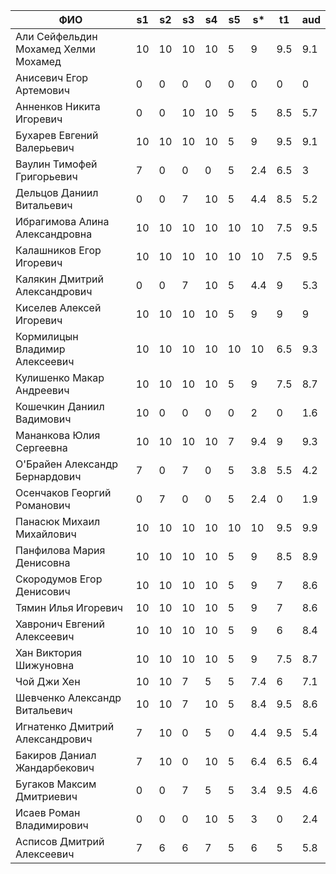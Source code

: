 |                ФИО                   | s1  | s2  | s3  | s4  | s5  | s*  | t1  | aud |
|--------------------------------------|-----|-----|-----|-----|-----|-----|-----|-----|
| Али Сейфельдин Мохамед Хелми Мохамед | 10  | 10  | 10  | 10  | 5   | 9   | 9.5 | 9.1 |
| Анисевич Егор Артемович              | 0   | 0   | 0   | 0   | 0   | 0   | 0   | 0   |
| Анненков Никита Игоревич             | 0   | 0   | 10  | 10  | 5   | 5   | 8.5 | 5.7 |
| Бухарев Евгений Валерьевич           | 10  | 10  | 10  | 10  | 5   | 9   | 9.5 | 9.1 |
| Ваулин Тимофей Григорьевич           | 7   | 0   | 0   | 0   | 5   | 2.4 | 6.5 | 3   |
| Дельцов Даниил Витальевич            | 0   | 0   | 7   | 10  | 5   | 4.4 | 8.5 | 5.2 |
| Ибрагимова Алина Александровна       | 10  | 10  | 10  | 10  | 10  | 10  | 7.5 | 9.5 |
| Калашников Егор Игоревич             | 10  | 10  | 10  | 10  | 10  | 10  | 7.5 | 9.5 |
| Калякин Дмитрий Александрович        | 0   | 0   | 7   | 10  | 5   | 4.4 | 9   | 5.3 |
| Киселев Алексей Игоревич             | 10  | 10  | 10  | 10  | 5   | 9   | 9   | 9   |
| Кормилицын Владимир Алексеевич       | 10  | 10  | 10  | 10  | 10  | 10  | 6.5 | 9.3 |
| Кулишенко Макар Андреевич            | 10  | 10  | 10  | 10  | 5   | 9   | 7.5 | 8.7 |
| Кошечкин Даниил Вадимович            | 10  | 0   | 0   | 0   | 0   | 2   | 0   | 1.6 |
| Мананкова Юлия Сергеевна             | 10  | 10  | 10  | 10  | 7   | 9.4 | 9   | 9.3 |
| О'Брайен Александр Бернардович       | 7   | 0   | 7   | 0   | 5   | 3.8 | 5.5 | 4.2 |
| Осенчаков Георгий Романович          | 0   | 7   | 0   | 0   | 5   | 2.4 | 0   | 1.9 |
| Панасюк Михаил Михайлович            | 10  | 10  | 10  | 10  | 10  | 10  | 9.5 | 9.9 |
| Панфилова Мария Денисовна            | 10  | 10  | 10  | 10  | 5   | 9   | 8.5 | 8.9 |
| Скородумов Егор Денисович            | 10  | 10  | 10  | 10  | 5   | 9   | 7   | 8.6 |
| Тямин Илья Игоревич                  | 10  | 10  | 10  | 10  | 5   | 9   | 7   | 8.6 |
| Хавронич Евгений Алексеевич          | 10  | 10  | 10  | 10  | 5   | 9   | 6   | 8.4 |
| Хан Виктория Шижуновна               | 10  | 10  | 10  | 10  | 5   | 9   | 7.5 | 8.7 |
| Чой Джи Хен                          | 10  | 10  | 7   | 5   | 5   | 7.4 | 6   | 7.1 |
| Шевченко Александр Витальевич        | 10  | 10  | 7   | 10  | 5   | 8.4 | 9.5 | 8.6 |
| Игнатенко Дмитрий Александрович      | 7   | 10  | 0   | 5   | 0   | 4.4 | 9.5 | 5.4 |
| Бакиров Даниал Жандарбекович         | 7   | 10  | 0   | 10  | 5   | 6.4 | 6.5 | 6.4 |
| Бугаков Максим Дмитриевич            | 0   | 0   | 7   | 5   | 5   | 3.4 | 9.5 | 4.6 |
| Исаев Роман Владимирович             | 0   | 0   | 0   | 10  | 5   | 3   | 0   | 2.4 |
| Асписов Дмитрий Алексеевич           | 7   | 6   | 6   | 7   | 5   | 6   | 5   | 5.8 |